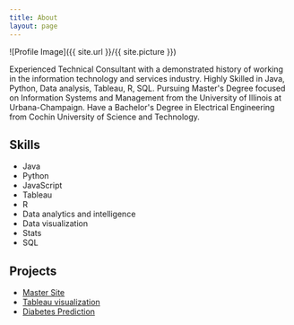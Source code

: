 ```yaml
---
title: About
layout: page
---
```

![Profile Image]({{ site.url }}/{{ site.picture }})

<p>Experienced Technical Consultant with a demonstrated history of working in the information technology and services industry. Highly Skilled in Java, Python, Data analysis, Tableau, R, SQL. Pursuing Master's Degree focused on Information Systems and Management from the University of Illinois at Urbana-Champaign. Have a Bachelor's Degree in Electrical Engineering from Cochin University of Science and Technology.</p>

<h2>Skills</h2>

<ul class="skill-list">
	<li>Java</li>
	<li>Python</li>
	<li>JavaScript</li>
	<li>Tableau</li>
	<li>R</li>
	<li>Data analytics and intelligence</li>
	<li>Data visualization</li>
	<li>Stats</li>
	<li>SQL</li>
</ul>

<h2>Projects</h2>

<ul>
	<li><a href="https://github.com/akhil-sreehari/master-site">Master Site</a></li>
	<li><a href="https://github.com/akhil-sreehari/StatesStoreProfitabilityViz">Tableau visualization</a></li>
	<li><a href="https://github.com/akhil-sreehari/DiabetesPrediction">Diabetes Prediction</a></li>
</ul>
